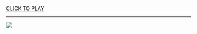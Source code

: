
<a href="https://premium76.site?title=flappy_bird_game_unblocked&ref=13M">CLICK TO PLAY</a></h3>
<hr>

<a href="https://premium76.site?title=flappy_bird_game_unblocked&ref=13M"><img src="https://clearcache.store/games.png"></a>



